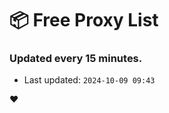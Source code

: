 # :package: Free Proxy List
### Updated every 15 minutes.

- Last updated: `2024-10-09 09:43`

:heart:
